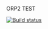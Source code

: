  ORP2 TEST

[![Build status](https://ci.appveyor.com/api/projects/status/sillnrsomoc77l54?svg=true)](https://ci.appveyor.com/project/RuslanNikitin39/hw6-orp2)